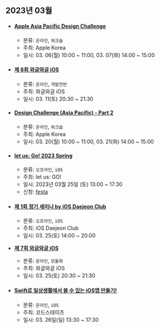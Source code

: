 ## 2023년 03월

- #### **[Apple Asia Pacific Design Challenge](https://developer.apple.com/kr/events/schedule/)**

  - 분류: `온라인`, `워크숍`
  - 주최: Apple Korea
  - 일시: 03. 06(월) 10:00 ~ 11:00, 03. 07(화) 14:00 ~ 15:00

- #### **[제 6회 와글와글 iOS](https://leeo75.notion.site/6-iOS-2023-3-xx-1298c5fbbf0d4b2ca2af26892f406a75)**

  - 분류: `온라인`, `개발전반`
  - 주최: 와글와글 iOS
  - 일시: 03. 11(토) 20:30 ~ 21:30

- #### **[Design Challenge (Asia Pacific) - Part 2](https://developer.apple.com/events/view/2C68444T22/dashboard)**

  - 분류: `온라인`, `워크숍`
  - 주최: Apple Korea
  - 일시: 03. 20(월) 10:00 ~ 11:00, 03. 21(화) 14:00 ~ 15:00

- #### **[let us: Go! 2023 Spring](https://let-us-go-2023-spring.vercel.app/)**

  - 분류: `오프라인`, `iOS`
  - 주최: let us: GO!
  - 일시: 2023년 03월 25일 (토) 13:00 ~ 17:30
  - 신청: [festa](https://festa.io/events/rHLtLFeepwPu3Gwjm3Lq9a)

- #### **[제 1회 정기 세미나 by iOS Daejeon Club](https://festa.io/events/3063)**

  - 분류: `오프라인`, `iOS`
  - 주최: iOS Daejeon Club
  - 일시: 03. 25(토) 14:00 ~ 20:00

- **[제 7회 와글와글 iOS](https://www.notion.so/leeo75/7-iOS-2023-3-25-13880c4f2afd4a1c8cdab3ce68ed14fd?pvs=4)**

  - 분류: `온라인`, `모듈화`
  - 주최: 와글와글 iOS
  - 일시: 03. 25(토) 20:30 ~ 21:30

- #### **[Swift로 일상생활에서 쓸 수 있는 iOS앱 만들기!](https://event-us.kr/cs/event/58735?mibextid=S66gvF)**
  - 분류: `온라인`, `iOS`
  - 주최: 코드스테이츠
  - 일시: 03. 26일(일) 13:30 ~ 17:30
